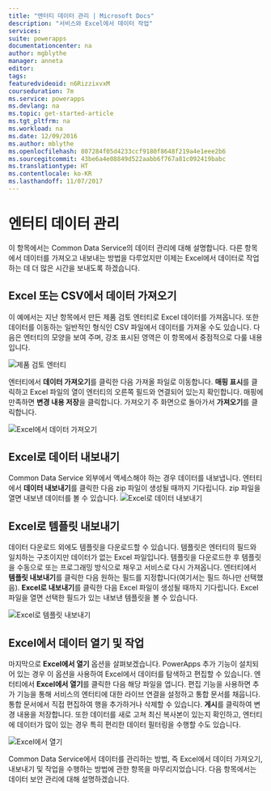 ```yaml
---
title: "엔터티 데이터 관리 | Microsoft Docs"
description: "서비스와 Excel에서 데이터 작업"
services: 
suite: powerapps
documentationcenter: na
author: mgblythe
manager: anneta
editor: 
tags: 
featuredvideoid: n6RizzixvxM
courseduration: 7m
ms.service: powerapps
ms.devlang: na
ms.topic: get-started-article
ms.tgt_pltfrm: na
ms.workload: na
ms.date: 12/09/2016
ms.author: mblythe
ms.openlocfilehash: 807284f05d4233ccf9180f8648f219a4e1eee2b6
ms.sourcegitcommit: 43be6a4e08849d522aabb6f767a81c092419babc
ms.translationtype: HT
ms.contentlocale: ko-KR
ms.lasthandoff: 11/07/2017
---
```

# <a name="manage-entity-data"></a>엔터티 데이터 관리
이 항목에서는 Common Data Service의 데이터 관리에 대해 설명합니다. 다른 항목에서 데이터를 가져오고 내보내는 방법을 다루었지만 이제는 Excel에서 데이터로 작업하는 데 더 많은 시간을 보내도록 하겠습니다.

## <a name="import-data-from-excel-or-csv"></a>Excel 또는 CSV에서 데이터 가져오기
이 예에서는 지난 항목에서 만든 제품 검토 엔터티로 Excel 데이터를 가져옵니다. 또한 데이터를 이동하는 일반적인 형식인 CSV 파일에서 데이터를 가져올 수도 있습니다. 다음은 엔터티의 모양을 보여 주며, 강조 표시된 영역은 이 항목에서 중점적으로 다룰 내용입니다.

![제품 검토 엔터티](./media/learning-common-data-service-manage/product-review-entity.png)

엔터티에서 **데이터 가져오기**를 클릭한 다음 가져올 파일로 이동합니다. **매핑 표시**를 클릭하고 Excel 파일의 열이 엔터티의 오른쪽 필드와 연결되어 있는지 확인합니다. 매핑에 만족하면 **변경 내용 저장**을 클릭합니다. 가져오기 주 화면으로 돌아가서 **가져오기**를 클릭합니다.

![Excel에서 데이터 가져오기](./media/learning-common-data-service-manage/import-data.png)

## <a name="export-data-to-excel"></a>Excel로 데이터 내보내기
Common Data Service 외부에서 액세스해야 하는 경우 데이터를 내보냅니다. 엔터티에서 **데이터 내보내기**를 클릭한 다음 zip 파일이 생성될 때까지 기다립니다. zip 파일을 열면 내보낸 데이터를 볼 수 있습니다. 
![Excel로 데이터 내보내기](./media/learning-common-data-service-manage/export-data.png)

## <a name="export-a-template-to-excel"></a>Excel로 템플릿 내보내기
데이터 다운로드 외에도 템플릿을 다운로드할 수 있습니다. 템플릿은 엔터티의 필드와 일치하는 구조이지만 데이터가 없는 Excel 파일입니다. 템플릿을 다운로드한 후 템플릿을 수동으로 또는 프로그래밍 방식으로 채우고 서비스로 다시 가져옵니다. 엔터티에서 **템플릿 내보내기**를 클릭한 다음 원하는 필드를 지정합니다(여기서는 필드 하나만 선택했음). **Excel로 내보내기**를 클릭한 다음 Excel 파일이 생성될 때까지 기다립니다. Excel 파일을 열면 선택한 필드가 있는 내보낸 템플릿을 볼 수 있습니다.

![Excel로 템플릿 내보내기](./media/learning-common-data-service-manage/export-template.png)

## <a name="open-and-work-with-data-in-excel"></a>Excel에서 데이터 열기 및 작업
마지막으로 **Excel에서 열기** 옵션을 살펴보겠습니다. PowerApps 추가 기능이 설치되어 있는 경우 이 옵션을 사용하여 Excel에서 데이터를 탐색하고 편집할 수 있습니다. 엔터티에서 **Excel에서 열기**를 클릭한 다음 해당 파일을 엽니다. 편집 기능을 사용하면 추가 기능을 통해 서비스의 엔터티에 대한 라이브 연결을 설정하고 통합 문서를 채웁니다. 통합 문서에서 직접 편집하여 행을 추가하거나 삭제할 수 있습니다. **게시**를 클릭하여 변경 내용을 저장합니다. 또한 데이터를 새로 고쳐 최신 복사본이 있는지 확인하고, 엔터티에 데이터가 많이 있는 경우 특히 편리한 데이터 필터링을 수행할 수도 있습니다.

![Excel에서 열기](./media/learning-common-data-service-manage/open-excel.png)

Common Data Service에서 데이터를 관리하는 방법, 즉 Excel에서 데이터 가져오기, 내보내기 및 작업을 수행하는 방법에 관한 항목을 마무리지었습니다. 다음 항목에서는 데이터 보안 관리에 대해 설명하겠습니다.

